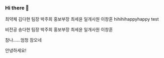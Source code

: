 ### Hi there 👋

최약체 김다현 팀장 박주희 홍보부장 최세윤 일개사원 이창훈 
hihihihappyhappy
test

비전공 송다현 팀장 박주희 홍보부장 최세윤 일개사원 이창훈

참나......엄청 잠오네

안녕하세요!

<!--
**eggzuxi/eggzuxi** is a ✨ _special_ ✨ repository because its `README.md` (this file) appears on your GitHub profile.

Here are some ideas to get you started:

- 🔭 I’m currently working on ...
- 🌱 I’m currently learning ...
- 👯 I’m looking to collaborate on ...
- 🤔 I’m looking for help with ...
- 💬 Ask me about ...
- 📫 How to reach me: ...
- 😄 Pronouns: ...
- ⚡ Fun fact: ...
-->
